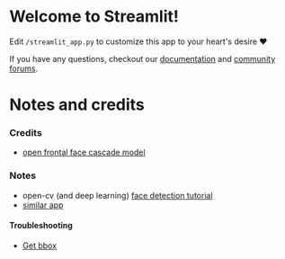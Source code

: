 # Welcome to Streamlit!

Edit `/streamlit_app.py` to customize this app to your heart's desire :heart:

If you have any questions, checkout our [documentation](https://docs.streamlit.io) and [community
forums](https://discuss.streamlit.io).

# Notes and credits
### Credits
* [open frontal face cascade model](https://raw.githubusercontent.com/opencv/opencv/master/data/haarcascades/haarcascade_frontalface_default.xml)

### Notes
* open-cv (and deep learning)  [face detection tutorial](https://machinelearningmastery.com/how-to-perform-face-detection-with-classical-and-deep-learning-methods-in-python-with-keras/)
* [similar app](https://github.com/streamlit/demo-self-driving)

#### Troubleshooting
* [Get bbox](https://stackoverflow.com/questions/13887863/extract-bounding-box-and-save-it-as-an-image)